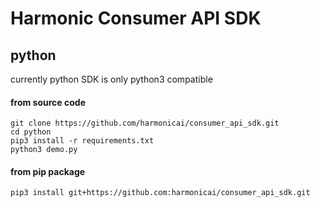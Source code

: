 # Harmonic Consumer API SDK

## python
currently python SDK is only python3 compatible

#### from source code
```
git clone https://github.com/harmonicai/consumer_api_sdk.git
cd python
pip3 install -r requirements.txt
python3 demo.py
```
#### from pip package
```
pip3 install git+https://github.com:harmonicai/consumer_api_sdk.git
```

